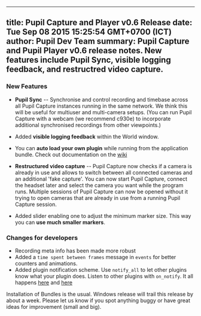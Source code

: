 ---
 title: Pupil Capture and Player v0.6 Release
 date: Tue Sep 08 2015 15:25:54 GMT+0700 (ICT)
 author: Pupil Dev Team
 summary: Pupil Capture and Pupil Player v0.6 release notes. New features include Pupil Sync, visible logging feedback, and restructred video capture.
 ---

 ### New Features

  - **Pupil Sync** -- Synchronise and control recording and timebase across all Pupil Capture instances running in the same network. We think this will be useful for multiuser and multi-camera setups. (You can run Pupil Capture with a webcam (we recommend c930e) to incorporate additional synchronised recordings from other viewpoints.)
  - Added **visible logging feedback** within the World window. 
  - You can **auto load your own plugin** while running from the application bundle. Check out documentation on the [wiki](https://github.com/pupil-labs/pupil/wiki/Plugin%20Guide)
  - **Restructured video capture** -- Pupil Capture now checks if a camera is already in use and allows to switch between all connected cameras and an additional 'fake capture'. You can now start Pupil Capture, connect the headset later and select the camera you want while the program runs. Multiple sessions of Pupil Capture can now be opened without it trying to open cameras that are already in use from a running Pupil Capture session.

  - Added slider enabling one to adjust the minimum marker size. This way you can **use much smaller markers**.

### Changes for developers
  - Recording meta info has been made more robust
  - Added a `time spent between frames` message in `events` for better counters and animations.
  - Added plugin notification scheme. Use `notify_all` to let other plugins know what your plugin does. Listen to other plugins with `on_notify`. It all happens [here](https://github.com/pupil-labs/pupil/blob/master/pupil_src/shared_modules/plugin.py#L82-L88) and [here](https://github.com/pupil-labs/pupil/blob/master/pupil_src/shared_modules/plugin.py#L105-L113)


Installation of Bundles is the usual. Windows release will trail this release by about a week. Please let us know if you spot anything buggy or have great ideas for improvement (small and big).